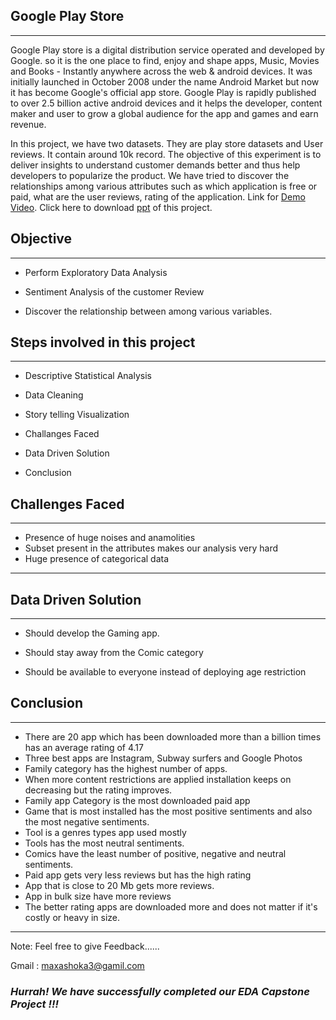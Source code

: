 ## Google Play Store
 
  ---
 
 
  Google Play store is a digital distribution service operated and developed by Google. so it is the one place to find, enjoy and shape apps, Music, Movies and Books - Instantly anywhere across the web & android devices. It was initially launched in October 2008 under the name Android Market but now it has become Google's official app store. Google Play is rapidly published to over 2.5 billion active android devices and it helps the developer, content maker and user to grow a global audience for the app and games and earn revenue.
  
  In this project, we have two datasets. They are play store datasets and User reviews. It contain around 10k record. The objective of this experiment is to deliver insights to understand customer demands better and thus help developers to popularize the product. We have tried to discover the relationships among various attributes such as which application is free or paid, what are the user reviews, rating of the application. Link for [Demo Video](https://drive.google.com/file/d/1FfpxiuKXACLqc--FmJahfXin5kISujUA/view?usp=sharing). Click here to download [ppt](https://drive.google.com/file/d/1Ej_uitHGtqiIWZL1hMGJwsYAp4BBTxAN/view?usp=sharing) of this project.
  
  
  
  ## Objective
  
  ---
  
  * Perform Exploratory Data Analysis 
  
  * Sentiment Analysis of the customer Review
  
  * Discover the relationship between among various variables.
  
  ## Steps involved in this project
  
  ---
  
  * Descriptive Statistical Analysis
  
  * Data Cleaning
  
  * Story telling Visualization
  
  * Challanges Faced
  
  * Data Driven Solution
  
  * Conclusion
  
  ## Challenges Faced
  
  ---
  
  * Presence of huge noises and anamolities
  * Subset present in the attributes makes our analysis very hard
  * Huge presence of categorical data
  
  ---
  
  ## Data Driven Solution
  ----
  
 * Should develop the Gaming app.
 
* Should stay away from the Comic category

* Should be available to everyone instead of deploying age restriction
 
 ## Conclusion
 
 ---
 * There are 20 app which has been downloaded more than a billion times has an average rating of  4.17
* Three best apps are Instagram, Subway surfers and Google Photos
* Family category has the highest number of apps.
* When more content restrictions are applied installation keeps on decreasing but the rating improves.
* Family app Category is the most downloaded paid app
* Game that is most installed has the most positive sentiments and also the most negative sentiments.
* Tool is a genres types app used mostly
* Tools has the most neutral sentiments.
* Comics have the least number of positive, negative and neutral sentiments.
* Paid app gets very less reviews but has the high rating
* App that is close to 20 Mb gets more reviews.
* App in bulk size have more reviews
* The better rating apps are downloaded more and does not matter if it's costly or heavy in size.
 ---
 
 Note: Feel free to give Feedback......
 
 Gmail : maxashoka3@gamil.com
 
 
 ### ***Hurrah! We have successfully completed our EDA Capstone Project !!!***
 

 
 
  
